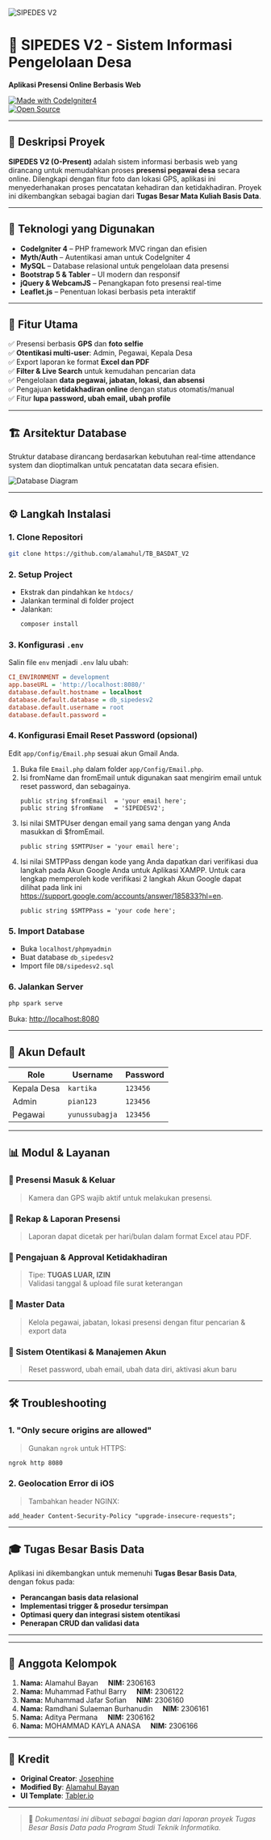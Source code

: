 ![SIPEDES V2](https://github.com/alamahul/TB_BASDAT_V2/blob/main/public/assets/img/readme/mockup_opresent.png)

# 💼 SIPEDES V2 - Sistem Informasi Pengelolaan Desa

**Aplikasi Presensi Online Berbasis Web**

[![Made with CodeIgniter4](https://img.shields.io/badge/Made%20with-CodeIgniter4-DD4814.svg)](https://codeigniter.com/)  
[![Open Source](https://badgen.net/badge/Open%20Source/Yes/blue?icon=github)](https://github.com/alamahul/TB_BASDAT_V2)

---

## 📌 Deskripsi Proyek

**SIPEDES V2 (O-Present)** adalah sistem informasi berbasis web yang dirancang untuk memudahkan proses **presensi pegawai desa** secara online. Dilengkapi dengan fitur foto dan lokasi GPS, aplikasi ini menyederhanakan proses pencatatan kehadiran dan ketidakhadiran. Proyek ini dikembangkan sebagai bagian dari **Tugas Besar Mata Kuliah Basis Data**.

---

## 🧩 Teknologi yang Digunakan

- **CodeIgniter 4** – PHP framework MVC ringan dan efisien
- **Myth/Auth** – Autentikasi aman untuk CodeIgniter 4
- **MySQL** – Database relasional untuk pengelolaan data presensi
- **Bootstrap 5 & Tabler** – UI modern dan responsif
- **jQuery & WebcamJS** – Penangkapan foto presensi real-time
- **Leaflet.js** – Penentuan lokasi berbasis peta interaktif

---

## 🚀 Fitur Utama

✅ Presensi berbasis **GPS** dan **foto selfie**  
✅ **Otentikasi multi-user**: Admin, Pegawai, Kepala Desa  
✅ Export laporan ke format **Excel dan PDF**  
✅ **Filter & Live Search** untuk kemudahan pencarian data  
✅ Pengelolaan **data pegawai, jabatan, lokasi, dan absensi**  
✅ Pengajuan **ketidakhadiran online** dengan status otomatis/manual  
✅ Fitur **lupa password, ubah email, ubah profile**

---

## 🏗️ Arsitektur Database

Struktur database dirancang berdasarkan kebutuhan real-time attendance system dan dioptimalkan untuk pencatatan data secara efisien.

![Database Diagram](https://github.com/josephines1/o-present/blob/main/public/assets/img/readme/db_opresent.png)

---

## ⚙️ Langkah Instalasi

### 1. Clone Repositori

```bash
git clone https://github.com/alamahul/TB_BASDAT_V2
```

### 2. Setup Project

- Ekstrak dan pindahkan ke `htdocs/`
- Jalankan terminal di folder project
- Jalankan:
  ```bash
  composer install
  ```

### 3. Konfigurasi `.env`

Salin file `env` menjadi `.env` lalu ubah:

```ini
CI_ENVIRONMENT = development
app.baseURL = 'http://localhost:8080/'
database.default.hostname = localhost
database.default.database = db_sipedesv2
database.default.username = root
database.default.password =
```

### 4. Konfigurasi Email Reset Password (opsional)

Edit `app/Config/Email.php` sesuai akun Gmail Anda.

1. Buka file `Email.php` dalam folder `app/Config/Email.php`.
2. Isi fromName dan fromEmail untuk digunakan saat mengirim email untuk reset password, dan sebagainya.
   ```
   public string $fromEmail  = 'your email here';
   public string $fromName   = 'SIPEDESV2';
   ```
3. Isi nilai SMTPUser dengan email yang sama dengan yang Anda masukkan di $fromEmail.
   ```
   public string $SMTPUser = 'your email here';
   ```
4. Isi nilai SMTPPass dengan kode yang Anda dapatkan dari verifikasi dua langkah pada Akun Google Anda untuk Aplikasi XAMPP. Untuk cara lengkap memperoleh kode verifikasi 2 langkah Akun Google dapat dilihat pada link ini https://support.google.com/accounts/answer/185833?hl=en.
   ```
   public string $SMTPPass = 'your code here';
   ```

### 5. Import Database

- Buka `localhost/phpmyadmin`
- Buat database `db_sipedesv2`
- Import file `DB/sipedesv2.sql`

### 6. Jalankan Server

```bash
php spark serve
```

Buka: [http://localhost:8080](http://localhost:8080)

---

## 👤 Akun Default

| Role        | Username       | Password |
| ----------- | -------------- | -------- |
| Kepala Desa | `kartika`      | `123456` |
| Admin       | `pian123`      | `123456` |
| Pegawai     | `yunussubagja` | `123456` |

---

## 📊 Modul & Layanan

### 📍 Presensi Masuk & Keluar

> Kamera dan GPS wajib aktif untuk melakukan presensi.

### 📆 Rekap & Laporan Presensi

> Laporan dapat dicetak per hari/bulan dalam format Excel atau PDF.

### 📁 Pengajuan & Approval Ketidakhadiran

> Tipe: **TUGAS LUAR, IZIN**  
> Validasi tanggal & upload file surat keterangan

### 👥 Master Data

> Kelola pegawai, jabatan, lokasi presensi dengan fitur pencarian & export data

### 🔐 Sistem Otentikasi & Manajemen Akun

> Reset password, ubah email, ubah data diri, aktivasi akun baru

---

## 🛠️ Troubleshooting

### 1. "Only secure origins are allowed"

> Gunakan `ngrok` untuk HTTPS:

```bash
ngrok http 8080
```

### 2. Geolocation Error di iOS

> Tambahkan header NGINX:

```nginx
add_header Content-Security-Policy "upgrade-insecure-requests";
```

---

## 🎓 Tugas Besar Basis Data

Aplikasi ini dikembangkan untuk memenuhi **Tugas Besar Basis Data**, dengan fokus pada:

- **Perancangan basis data relasional**
- **Implementasi trigger & prosedur tersimpan**
- **Optimasi query dan integrasi sistem otentikasi**
- **Penerapan CRUD dan validasi data**

---

---

## 👥 Anggota Kelompok

1. **Nama:** Alamahul Bayan &nbsp;&nbsp;&nbsp; **NIM:** 2306163
2. **Nama:** Muhammad Fathul Barry &nbsp;&nbsp;&nbsp; **NIM:** 2306122
3. **Nama:** Muhammad Jafar Sofian &nbsp;&nbsp;&nbsp; **NIM:** 2306160
4. **Nama:** Ramdhani Sulaeman Burhanudin &nbsp;&nbsp;&nbsp; **NIM:** 2306161
5. **Nama:** Aditya Permana &nbsp;&nbsp;&nbsp; **NIM:** 2306162
6. **Nama:** MOHAMMAD KAYLA ANASA &nbsp;&nbsp;&nbsp; **NIM:** 2306166

---

## 🙏 Kredit

- **Original Creator**: [Josephine](https://josephines1.github.io/)
- **Modified By**: [Alamahul Bayan](https://alamahul.github.io)
- **UI Template**: [Tabler.io](https://tabler.io)

---

> 📌 _Dokumentasi ini dibuat sebagai bagian dari laporan proyek Tugas Besar Basis Data pada Program Studi Teknik Informatika._
